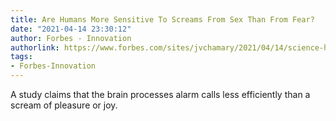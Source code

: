 ```yaml
---
title: Are Humans More Sensitive To Screams From Sex Than From Fear?
date: "2021-04-14 23:30:12"
author: Forbes - Innovation
authorlink: https://www.forbes.com/sites/jvchamary/2021/04/14/science-human-screams/
tags:
- Forbes-Innovation
---
```

A study claims that the brain processes alarm calls less efficiently than a scream of pleasure or joy.